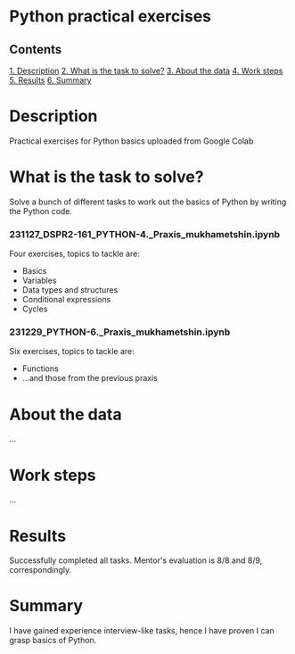 # Python practical exercises

## Contents
[1. Description]()
[2. What is the task to solve?]()
[3. About the data]()
[4. Work steps]()
[5. Results]()
[6. Summary]()

# Description
Practical exercises for Python basics uploaded from Google Colab

# What is the task to solve?
Solve a bunch of different tasks to work out the basics of Python by writing the Python code.

### 231127_DSPR2-161_PYTHON-4._Praxis_mukhametshin.ipynb
Four exercises, topics to tackle are:
* Basics
* Variables
* Data types and structures
* Conditional expressions
* Cycles

### 231229_PYTHON-6._Praxis_mukhametshin.ipynb
Six exercises, topics to tackle are:
* Functions
* ...and those from the previous praxis

# About the data
...

# Work steps
...

# Results
Successfully completed all tasks.
Mentor's evaluation is 8/8 and 8/9, correspondingly.

# Summary
I have gained experience interview-like tasks, hence I have proven I can grasp basics of Python.

